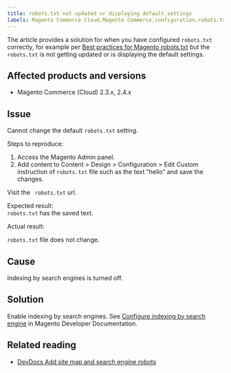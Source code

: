 ```yaml
---
title: robots.txt not updated or displaying default settings
labels: Magento Commerce Cloud,Magento Commerce,configuration,robots.txt,default,troubleshooting,settings,2.3.x,2.4.x
---
```


The article provides a solution for when you have configured `` robots.txt `` correctly, for example per [Best practices for Magento robots.txt](https://support.magento.com/hc/en-us/articles/360048754931) but the `` robots.txt `` is not getting updated or is displaying the default settings.

## Affected products and versions

* Magento Commerce (Cloud) 2.3.x, 2.4.x

## Issue

Cannot change the default `` robots.txt `` setting.

Steps to reproduce:

1. Access the Magento Admin panel.
1. Add content to Content > Design > Configuration > Edit Custom instruction of `` robots.txt `` file such as the text "hello" and save the changes.

Visit the ``  robots.txt `` url.

Expected result:  
`` robots.txt `` has the saved text.  
  
Actual result:

`` robots.txt `` file does not change.

## Cause

Indexing by search engines is turned off.

## Solution

Enable indexing by search engines. See [Configure indexing by search engine](https://devdocs.magento.com/cloud/trouble/robots-sitemap.html#configure-indexing-by-search-engine) in Magento Developer Documentation.

## Related reading

* [DevDocs Add site map and search engine robots](https://devdocs.magento.com/cloud/trouble/robots-sitemap.html)